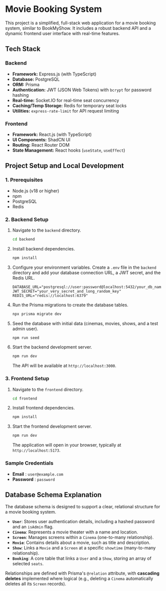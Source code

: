# Movie Booking System

This project is a simplified, full-stack web application for a movie booking system, similar to BookMyShow. It includes a robust backend API and a dynamic frontend user interface with real-time features.

## Tech Stack

### Backend
- **Framework:** Express.js (with TypeScript)
- **Database:** PostgreSQL
- **ORM:** Prisma
- **Authentication:** JWT (JSON Web Tokens) with `bcrypt` for password hashing
- **Real-time:** Socket.IO for real-time seat concurrency
- **Caching/Temp Storage:** Redis for temporary seat locks
- **Utilities:** `express-rate-limit` for API request limiting

### Frontend
- **Framework:** React.js (with TypeScript)
- **UI Components:** ShadCN UI
- **Routing:** React Router DOM
- **State Management:** React hooks (`useState`, `useEffect`)

## Project Setup and Local Development

### 1. Prerequisites

- Node.js (v18 or higher)
- npm
- PostgreSQL
- Redis

### 2. Backend Setup

1.  Navigate to the `backend` directory.
    ```bash
    cd backend
    ```

2.  Install backend dependencies.
    ```bash
    npm install
    ```

3.  Configure your environment variables. Create a `.env` file in the `backend` directory and add your database connection URL, a JWT secret, and the Redis URL.
    ```
    DATABASE_URL="postgresql://user:password@localhost:5432/your_db_name"
    JWT_SECRET="your_very_secret_and_long_random_key"
    REDIS_URL="redis://localhost:6379"
    ```

4.  Run the Prisma migrations to create the database tables.
    ```bash
    npx prisma migrate dev
    ```

5.  Seed the database with initial data (cinemas, movies, shows, and a test admin user).
    ```bash
    npm run seed
    ```

6.  Start the backend development server.
    ```bash
    npm run dev
    ```
    The API will be available at `http://localhost:3000`.

### 3. Frontend Setup

1.  Navigate to the `frontend` directory.
    ```bash
    cd frontend
    ```

2.  Install frontend dependencies.
    ```bash
    npm install
    ```

3.  Start the frontend development server.
    ```bash
    npm run dev
    ```
    The application will open in your browser, typically at `http://localhost:5173`.

### Sample Credentials
- **Email** : ``` user@example.com ```
- **Password** : ```password```

## Database Schema Explanation

The database schema is designed to support a clear, relational structure for a movie booking system.

- **`User`**: Stores user authentication details, including a hashed password and an `isAdmin` flag.
- **`Cinema`**: Represents a movie theater with a name and location.
- **`Screen`**: Manages screens within a `Cinema` (one-to-many relationship).
- **`Movie`**: Contains details about a movie, such as title and description.
- **`Show`**: Links a `Movie` and a `Screen` at a specific `showtime` (many-to-many relationship).
- **`Booking`**: A core table that links a `User` and a `Show`, storing an array of selected `seats`.

Relationships are defined with Prisma's `@relation` attribute, with **cascading deletes** implemented where logical (e.g., deleting a `Cinema` automatically deletes all its `Screen` records).

